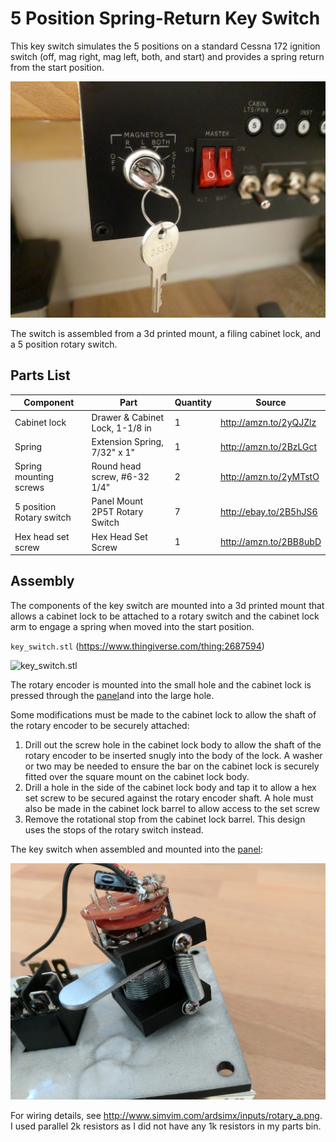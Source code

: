 # 5 Position Spring-Return Key Switch

This key switch simulates the 5 positions on a standard Cessna 172 ignition switch (off, mag right, mag left, both, and start) and provides a spring return from the start position.

![key_switch](images/key_switch.jpg)

The switch is assembled from a 3d printed mount, a filing cabinet lock, and a 5 position rotary switch. 

## Parts List

| Component                | Part                            | Quantity | Source                 |
| ------------------------ | ------------------------------- | -------- | ---------------------- |
| Cabinet lock             | Drawer & Cabinet Lock, 1-1/8 in | 1        | http://amzn.to/2yQJZlz |
| Spring                   | Extension Spring, 7/32" x 1"    | 1        | http://amzn.to/2BzLGct |
| Spring mounting screws   | Round head screw, #6-32 1/4"    | 2        | http://amzn.to/2yMTstO |
| 5 position Rotary switch | Panel Mount 2P5T Rotary Switch  | 7        | http://ebay.to/2B5hJS6 |
| Hex head set screw       | Hex Head Set Screw              | 1        | http://amzn.to/2BB8ubD |

## Assembly

The components of the key switch are mounted into a 3d printed mount that allows a cabinet lock to be attached to a rotary switch and the cabinet lock arm to engage a spring when moved into the start position.

`key_switch.stl` (https://www.thingiverse.com/thing:2687594)

![key_switch.stl](https://cdn.thingiverse.com/renders/5a/88/6d/c2/59/c6c4b9057df0631dab33539f41e4be01_preview_featured.jpg)

The rotary encoder is mounted into the small hole and the cabinet lock is pressed through the [panel](../)and into the large hole.

Some modifications must be made to the cabinet lock to allow the shaft of the rotary encoder to be securely attached:

1. Drill out the screw hole in the cabinet lock body to allow the shaft of the rotary encoder to be inserted snugly into the body of the lock. A washer or two may be needed to ensure the bar on the cabinet lock is securely fitted over the square mount on the cabinet lock body.
2. Drill a hole in the side of the cabinet lock body and tap it to allow a hex set screw to be secured against the rotary encoder shaft. A hole must also be made in the cabinet lock barrel to allow access to the set screw
3. Remove the rotational stop from the cabinet lock barrel. This design uses the stops of the rotary switch instead.

The key switch when assembled and mounted into the [panel](../):

![key_switch_mounted](images/key_switch_mounted.jpg)

For wiring details, see http://www.simvim.com/ardsimx/inputs/rotary_a.png. I used parallel 2k resistors as I did not have any 1k resistors in my parts bin.
